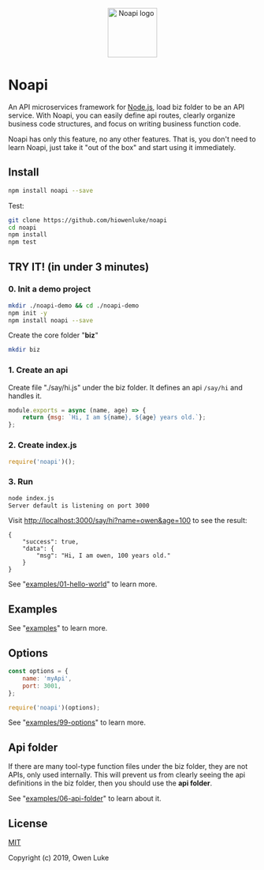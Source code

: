 <p align="center"><img width="100" src="https://raw.githubusercontent.com/hiowenluke/noapi/master/doc/images/logo.png" alt="Noapi logo" /></p>

# Noapi

An API microservices framework for [Node.js](https://nodejs.org), load biz folder to be an API service. With Noapi, you can easily define api routes, clearly organize business code structures, and focus on writing business function code. 

Noapi has only this feature, no any other features. That is, you don't need to learn Noapi, just take it "out of the box" and start using it immediately.

## Install

```sh
npm install noapi --save
```

Test:
```sh
git clone https://github.com/hiowenluke/noapi
cd noapi
npm install
npm test
```

## TRY IT! (in under 3 minutes)

### 0. Init a demo project

```sh
mkdir ./noapi-demo && cd ./noapi-demo
npm init -y
npm install noapi --save
```

Create the core folder "**biz**"

```sh
mkdir biz
```

### 1. Create an api

Create file "./say/hi.js" under the biz folder. It defines an api `/say/hi` and handles it.

```js
module.exports = async (name, age) => {
    return {msg: `Hi, I am ${name}, ${age} years old.`};
};
```

### 2. Create index.js

```js
require('noapi')();
```

### 3. Run

```sh
node index.js
Server default is listening on port 3000
```

Visit [http://localhost:3000/say/hi?name=owen&age=100]() to see the result:
```
{
    "success": true,
    "data": {
        "msg": "Hi, I am owen, 100 years old."
    }
}
```

See "[examples/01-hello-world](./examples/01-hello-world)" to learn more.

## Examples

See "[examples](./examples)" to learn more.

## Options

```js
const options = {
    name: 'myApi',
    port: 3001,
};

require('noapi')(options);
```

See "[examples/99-options](./examples/99-options)" to learn more.

## Api folder

If there are many tool-type function files under the biz folder, they are not APIs, only used internally. This will prevent us from clearly seeing the api definitions in the biz folder, then you should use the **api folder**.

See "[examples/06-api-folder](./examples/06-api-folder)" to learn about it.

## License

[MIT](LICENSE)

Copyright (c) 2019, Owen Luke

